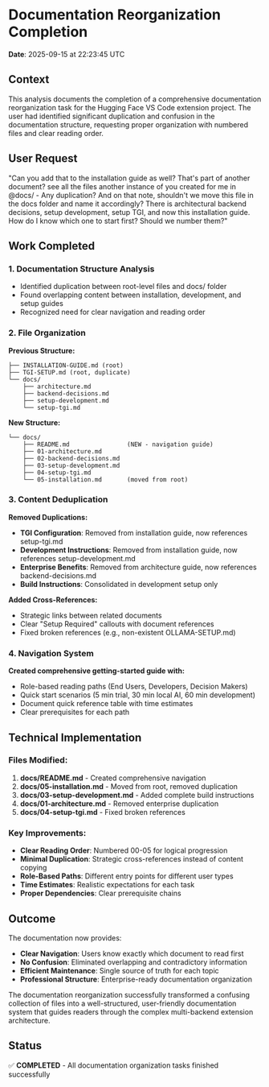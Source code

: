 # Documentation Reorganization Completion

**Date**: 2025-09-15 at 22:23:45 UTC

## Context

This analysis documents the completion of a comprehensive documentation reorganization task for the Hugging Face VS Code extension project. The user had identified significant duplication and confusion in the documentation structure, requesting proper organization with numbered files and clear reading order.

## User Request

"Can you add that to the installation guide as well? That's part of another document? see all the files another instance of you created for me in @docs/ - Any duplication? And on that note, shouldn't we move this file in the docs folder and name it accordingly? There is architectural backend decisions, setup development, setup TGI, and now this installation guide. How do I know which one to start first? Should we number them?"

## Work Completed

### 1. Documentation Structure Analysis
- Identified duplication between root-level files and docs/ folder
- Found overlapping content between installation, development, and setup guides
- Recognized need for clear navigation and reading order

### 2. File Organization
**Previous Structure:**
```
├── INSTALLATION-GUIDE.md (root)
├── TGI-SETUP.md (root, duplicate)
└── docs/
    ├── architecture.md
    ├── backend-decisions.md
    ├── setup-development.md
    └── setup-tgi.md
```

**New Structure:**
```
└── docs/
    ├── README.md                (NEW - navigation guide)
    ├── 01-architecture.md
    ├── 02-backend-decisions.md
    ├── 03-setup-development.md
    ├── 04-setup-tgi.md
    └── 05-installation.md       (moved from root)
```

### 3. Content Deduplication
**Removed Duplications:**
- **TGI Configuration**: Removed from installation guide, now references setup-tgi.md
- **Development Instructions**: Removed from installation guide, now references setup-development.md
- **Enterprise Benefits**: Removed from architecture guide, now references backend-decisions.md
- **Build Instructions**: Consolidated in development setup only

**Added Cross-References:**
- Strategic links between related documents
- Clear "Setup Required" callouts with document references
- Fixed broken references (e.g., non-existent OLLAMA-SETUP.md)

### 4. Navigation System
**Created comprehensive getting-started guide with:**
- Role-based reading paths (End Users, Developers, Decision Makers)
- Quick start scenarios (5 min trial, 30 min local AI, 60 min development)
- Document quick reference table with time estimates
- Clear prerequisites for each path

## Technical Implementation

### Files Modified:
1. **docs/README.md** - Created comprehensive navigation
2. **docs/05-installation.md** - Moved from root, removed duplication
3. **docs/03-setup-development.md** - Added complete build instructions
4. **docs/01-architecture.md** - Removed enterprise duplication
5. **docs/04-setup-tgi.md** - Fixed broken references

### Key Improvements:
- **Clear Reading Order**: Numbered 00-05 for logical progression
- **Minimal Duplication**: Strategic cross-references instead of content copying
- **Role-Based Paths**: Different entry points for different user types
- **Time Estimates**: Realistic expectations for each task
- **Proper Dependencies**: Clear prerequisite chains

## Outcome

The documentation now provides:
- **Clear Navigation**: Users know exactly which document to read first
- **No Confusion**: Eliminated overlapping and contradictory information
- **Efficient Maintenance**: Single source of truth for each topic
- **Professional Structure**: Enterprise-ready documentation organization

The documentation reorganization successfully transformed a confusing collection of files into a well-structured, user-friendly documentation system that guides readers through the complex multi-backend extension architecture.

## Status
✅ **COMPLETED** - All documentation organization tasks finished successfully